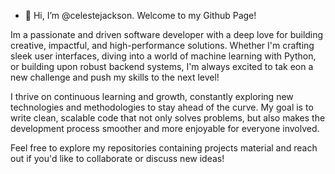 - 👋 Hi, I’m @celestejackson.
Welcome to my Github Page! 

Im a passionate and driven software developer with a deep love for building creative, impactful, and high-performance solutions. 
Whether I'm crafting sleek user interfaces, diving into a world of machine learning with Python,  or building upon robust
backend systems, I'm always excited to tak eon a new challenge and push my skills to the next level!

I thrive on continuous learning and growth, constantly exploring new technologies and methodologies to stay ahead of the curve.
My goal is to write clean, scalable code that not only solves problems, but also makes the development process smoother and 
more enjoyable for everyone involved.


Feel free to explore my repositories containing projects material and reach out if you'd like to collaborate or discuss new ideas!


<!---
celestejackson/celestejackson is a ✨ special ✨ repository because its `README.md` (this file) appears on your GitHub profile.
You can click the Preview link to take a look at your changes.
--->
